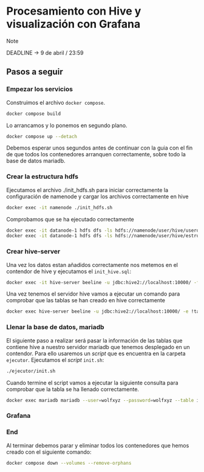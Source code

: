 # Procesamiento con Hive y visualización con Grafana

> [!Note]
> DEADLINE -> 9 de abril / 23:59

## Pasos a seguir

### Empezar los servicios

Construimos el archivo `docker compose`.

```bash
docker compose build
```

Lo arrancamos y lo ponemos en segundo plano.

```bash
docker compose up --detach
```

Debemos esperar unos segundos antes de continuar con la guia con el fin de que todos los contenedores arranquen correctamente, sobre todo la base de datos mariadb.

### Crear la estructura hdfs

Ejecutamos el archivo ./init_hdfs.sh para iniciar correctamente la configuración de namenode y cargar los archivos correctamente en hive

```bash
docker exec -it namenode ./init_hdfs.sh
```

Comprobamos que se ha ejecutado correctamente

```bash
docker exec -it datanode-1 hdfs dfs -ls hdfs://namenode/user/hive/userdata
docker exec -it datanode-1 hdfs dfs -ls hdfs://namenode/user/hive/estructura
```

### Crear hive-server

Una vez los datos estan añadidos correctamente nos metemos en el contendor de hive y ejecutamos el `init_hive.sql`:

```bash
docker exec -it hive-server beeline -u jdbc:hive2://localhost:10000/ -f ./init_hive.sql
```

Una vez tenemos el servidor hive vamos a ejecutar un comando para comprobar que las tablas se han creado en hive correctamente

```bash
docker exec hive-server beeline -u jdbc:hive2://localhost:10000/ -e !tables
```

### Llenar la base de datos, mariadb

El siguiente paso a realizar será pasar la información de las tablas que contiene hive a nuestro servidor mariadb que tenemos desplegado en un contendor. Para ello usaremos un *script* que es encuentra en la carpeta `ejecutor`. Ejecutamos el *script* `init.sh`:

```bash
./ejecutor/init.sh
```

Cuando termine el script vamos a ejecutar la siguiente consulta para comprobar que la tabla se ha llenado correctamente.

```bash
docker exec mariadb mariadb --user=wolfxyz --password=wolfxyz --table ipmd -e "SELECT * FROM summary"
```

### Grafana

### End

Al terminar debemos parar y eliminar todos los contenedores que hemos creado con el siguiente comando:

```bash
docker compose down --volumes --remove-orphans
```
